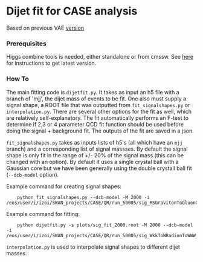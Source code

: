 # Dijet fit for CASE analysis


Based on previous VAE [version](https://github.com/jngadiub/VAEDijetFit)

### Prerequisites

Higgs combine tools is needed, either standalone or from cmssw. See [here](http://cms-analysis.github.io/HiggsAnalysis-CombinedLimit/) for instructions to get latest version.

### How To

The main fitting code is `dijetfit.py`.
It takes as input an h5 file with a branch of 'mjj', the dijet mass of events
to be fit. 
One also must supply a signal shape, a ROOT file that was outputted from
`fit_signalshapes.py`  or `interpolation.py`.
There are several other options for the fit as well, which are relatively
self-explanatory.
The fit automatically performs an F-test to determine if 2,3 or 4 parameter QCD
fit function should be used before doing the signal + background fit.
The outputs of the fit are saved in a json.

`fit_signalshapes.py` takes as inputs lists of h5's (all which have an `mjj` branch) and 
a corresponding list of signal massses. By default the signal shape is only fit
in the range of +/- 20\% of the signal mass (this can be changed with an option).
By default it uses a single crystal ball with a Gaussian core but we have been
generally using the double crystall ball fit (`--dcb-model` option). 

Example command for creating signal shapes:

        python fit_signalshapes.py --dcb-model -M 2000 -i /eos/user/i/izoi/SWAN_projects/CASE/QR/run_50005/sig_RSGravitonToGluonGluon_kMpl01_M_2000Reco/RSGravitonToGluonGluon_kMpl01_M_2000Reco.h5

Example command for fitting:

        python dijetfit.py -s plots/sig_fit_2000.root -M 2000 --dcb-model -i /eos/user/i/izoi/SWAN_projects/CASE/QR/run_50005/sig_WkkToWRadionToWWW_M3000_Mr170Reco_1e8/sig_MCOrig_QR_Reco.h5

`interpolation.py` is used to interpolate signal shapes to different dijet
masses.

